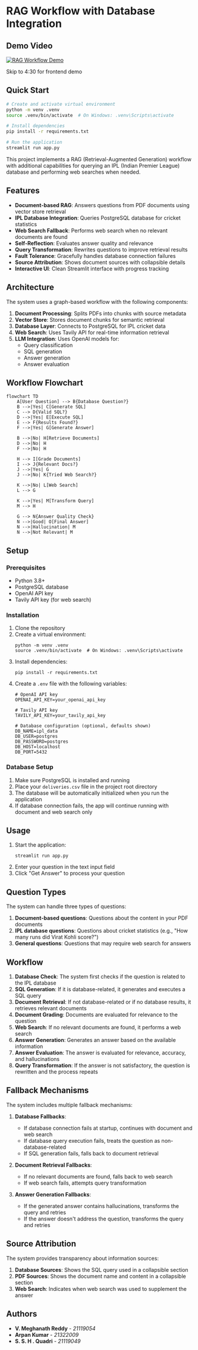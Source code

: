 # RAG Workflow with Database Integration

## Demo Video
[![RAG Workflow Demo](https://img.youtube.com/vi/JmEAYjpwLP8/0.jpg)](https://youtu.be/JmEAYjpwLP8)

Skip to 4:30 for frontend demo

## Quick Start
```bash
# Create and activate virtual environment
python -m venv .venv
source .venv/bin/activate  # On Windows: .venv\Scripts\activate

# Install dependencies
pip install -r requirements.txt

# Run the application
streamlit run app.py
```

This project implements a RAG (Retrieval-Augmented Generation) workflow with additional capabilities for querying an IPL (Indian Premier League) database and performing web searches when needed.

## Features

- **Document-based RAG**: Answers questions from PDF documents using vector store retrieval
- **IPL Database Integration**: Queries PostgreSQL database for cricket statistics
- **Web Search Fallback**: Performs web search when no relevant documents are found
- **Self-Reflection**: Evaluates answer quality and relevance
- **Query Transformation**: Rewrites questions to improve retrieval results
- **Fault Tolerance**: Gracefully handles database connection failures
- **Source Attribution**: Shows document sources with collapsible details
- **Interactive UI**: Clean Streamlit interface with progress tracking

## Architecture

The system uses a graph-based workflow with the following components:

1. **Document Processing**: Splits PDFs into chunks with source metadata
2. **Vector Store**: Stores document chunks for semantic retrieval
3. **Database Layer**: Connects to PostgreSQL for IPL cricket data
4. **Web Search**: Uses Tavily API for real-time information retrieval
5. **LLM Integration**: Uses OpenAI models for:
   - Query classification
   - SQL generation
   - Answer generation
   - Answer evaluation

## Workflow Flowchart

```mermaid
flowchart TD
    A[User Question] --> B{Database Question?}
    B -->|Yes| C[Generate SQL]
    C --> D{Valid SQL?}
    D -->|Yes| E[Execute SQL]
    E --> F{Results Found?}
    F -->|Yes| G[Generate Answer]
    
    B -->|No| H[Retrieve Documents]
    D -->|No| H
    F -->|No| H
    
    H --> I[Grade Documents]
    I --> J{Relevant Docs?}
    J -->|Yes| G
    J -->|No| K{Tried Web Search?}
    
    K -->|No| L[Web Search]
    L --> G
    
    K -->|Yes| M[Transform Query]
    M --> H
    
    G --> N{Answer Quality Check}
    N -->|Good| O[Final Answer]
    N -->|Hallucination| M
    N -->|Not Relevant| M
```

## Setup

### Prerequisites

- Python 3.8+
- PostgreSQL database
- OpenAI API key
- Tavily API key (for web search)

### Installation

1. Clone the repository
2. Create a virtual environment:
   ```
   python -m venv .venv
   source .venv/bin/activate  # On Windows: .venv\Scripts\activate
   ```
3. Install dependencies:
   ```
   pip install -r requirements.txt
   ```
4. Create a `.env` file with the following variables:
   ```
   # OpenAI API key
   OPENAI_API_KEY=your_openai_api_key

   # Tavily API key
   TAVILY_API_KEY=your_tavily_api_key
   
   # Database configuration (optional, defaults shown)
   DB_NAME=ipl_data
   DB_USER=postgres
   DB_PASSWORD=postgres
   DB_HOST=localhost
   DB_PORT=5432
   ```

### Database Setup

1. Make sure PostgreSQL is installed and running
2. Place your `deliveries.csv` file in the project root directory
3. The database will be automatically initialized when you run the application
4. If database connection fails, the app will continue running with document and web search only

## Usage

1. Start the application:
   ```
   streamlit run app.py
   ```
2. Enter your question in the text input field
3. Click "Get Answer" to process your question

## Question Types

The system can handle three types of questions:

1. **Document-based questions**: Questions about the content in your PDF documents
2. **IPL database questions**: Questions about cricket statistics (e.g., "How many runs did Virat Kohli score?")
3. **General questions**: Questions that may require web search for answers

## Workflow

1. **Database Check**: The system first checks if the question is related to the IPL database
2. **SQL Generation**: If it is database-related, it generates and executes a SQL query
3. **Document Retrieval**: If not database-related or if no database results, it retrieves relevant documents
4. **Document Grading**: Documents are evaluated for relevance to the question
5. **Web Search**: If no relevant documents are found, it performs a web search
6. **Answer Generation**: Generates an answer based on the available information
7. **Answer Evaluation**: The answer is evaluated for relevance, accuracy, and hallucinations
8. **Query Transformation**: If the answer is not satisfactory, the question is rewritten and the process repeats

## Fallback Mechanisms

The system includes multiple fallback mechanisms:

1. **Database Fallbacks**:
   - If database connection fails at startup, continues with document and web search
   - If database query execution fails, treats the question as non-database-related
   - If SQL generation fails, falls back to document retrieval

2. **Document Retrieval Fallbacks**:
   - If no relevant documents are found, falls back to web search
   - If web search fails, attempts query transformation

3. **Answer Generation Fallbacks**:
   - If the generated answer contains hallucinations, transforms the query and retries
   - If the answer doesn't address the question, transforms the query and retries

## Source Attribution

The system provides transparency about information sources:

1. **Database Sources**: Shows the SQL query used in a collapsible section
2. **PDF Sources**: Shows the document name and content in a collapsible section
3. **Web Search**: Indicates when web search was used to supplement the answer

## Authors

- **V. Meghanath Reddy** - *21119054*
- **Arpan Kumar** - *21322009*
- **S. S. H . Quadri** - *21119049*
